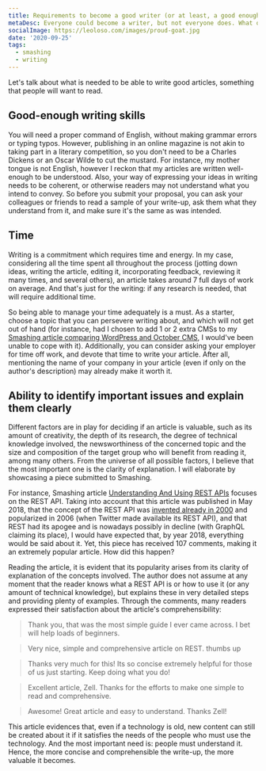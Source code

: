 ```yaml
---
title: Requirements to become a good writer (or at least, a good enough one)
metaDesc: Everyone could become a writer, but not everyone does. What qualities do you need to have to make it?
socialImage: https://leoloso.com/images/proud-goat.jpg
date: '2020-09-25'
tags:
  - smashing
  - writing
---
```


Let's talk about what is needed to be able to write good articles, something that people will want to read.

## Good-enough writing skills

You will need a proper command of English, without making grammar errors or typing typos. However, publishing in an online magazine is not akin to taking part in a literary competition, so you don't need to be a Charles Dickens or an Oscar Wilde to cut the mustard. For instance, my mother tongue is not English, however I reckon that my articles are written well-enough to be understood. Also, your way of expressing your ideas in writing needs to be coherent, or otherwise readers may not understand what you intend to convey. So before you submit your proposal, you can ask your colleagues or friends to read a sample of your write-up, ask them what they understand from it, and make sure it's the same as was intended. 

## Time

Writing is a commitment which requires time and energy. In my case, considering all the time spent all throughout the process (jotting down ideas, writing the article, editing it, incorporating feedback, reviewing it many times, and several others), an article takes around 7 full days of work on average. And that's just for the writing: if any research is needed, that will require additional time.

So being able to manage your time adequately is a must. As a starter, choose a topic that you can persevere writing about, and which will not get out of hand (for instance, had I chosen to add 1 or 2 extra CMSs to my [Smashing article comparing WordPress and October CMS](https://www.smashingmagazine.com/2019/03/wordpress-october-cms/), I would've been unable to cope with it). Additionally, you can consider asking your employer for time off work, and devote that time to write your article. After all, mentioning the name of your company in your article (even if only on the author's description) may already make it worth it.

## Ability to identify important issues and explain them clearly

Different factors are in play for deciding if an article is valuable, such as its amount of creativity, the depth of its research, the degree of technical knowledge involved, the newsworthiness of the concerned topic and the size and composition of the target group who will benefit from reading it, among many others. From the universe of all possible factors, I believe that the most important one is the clarity of explanation. I will elaborate by showcasing a piece submitted to Smashing.

For instance, Smashing article [Understanding And Using REST APIs](https://www.smashingmagazine.com/2018/01/understanding-using-rest-api/) focuses on the REST API. Taking into account that this article was published in May 2018, that the concept of the REST API was [invented already in 2000](https://en.wikipedia.org/wiki/Representational_state_transfer#History) and popularized in 2006 (when Twitter made available its REST API), and that REST had its apogee and is nowadays possibly in decline (with GraphQL claiming its place), I would have expected that, by year 2018, everything would be said about it. Yet, this piece has received 107 comments, making it an extremely popular article. How did this happen?

Reading the article, it is evident that its popularity arises from its clarity of explanation of the concepts involved. The author does not assume at any moment that the reader knows what a REST API is or how to use it (or any amount of technical knowledge), but explains these in very detailed steps and providing plenty of examples. Through the comments, many readers expressed their satisfaction about the article's comprehensibility:

> Thank you, that was the most simple guide I ever came across. I bet will help loads of beginners.

> Very nice, simple and comprehensive article on REST. thumbs up

> Thanks very much for this! Its so concise extremely helpful for those of us just starting. Keep doing what you do!

> Excellent article, Zell. Thanks for the efforts to make one simple to read and comprehensive.

> Awesome! Great article and easy to understand. Thanks Zell!

This article evidences that, even if a technology is old, new content can still be created about it if it satisfies the needs of the people who must use the technology. And the most important need is: people must understand it. Hence, the more concise and comprehensible the write-up, the more valuable it becomes.
